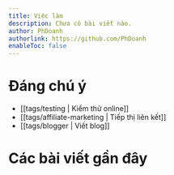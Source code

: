 ```yaml
---
title: Việc làm
description: Chưa có bài viết nào.
author: PhDoanh
authorlink: https://github.com/PhDoanh
enableToc: false
---
```


# Đáng chú ý
- [[tags/testing | Kiểm thử online]]
- [[tags/affiliate-marketing | Tiếp thị liên kết]]
- [[tags/blogger | Viết blog]]

# Các bài viết gần đây
